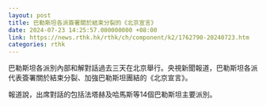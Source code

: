 ```yaml
---
layout: post
title: 巴勒斯坦各派簽署關於結束分裂的《北京宣言》
date: 2024-07-23 14:25:57.000000000 +08:00
link: https://news.rthk.hk/rthk/ch/component/k2/1762790-20240723.htm
categories: rthk
---
```


巴勒斯坦各派別內部和解對話過去三天在北京舉行。央視新聞報道，巴勒斯坦各派代表簽署關於結束分裂、加強巴勒斯坦團結的《北京宣言》。

報道說，出席對話的包括法塔赫及哈馬斯等14個巴勒斯坦主要派別。
